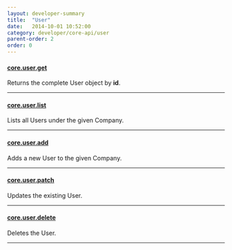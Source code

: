 ```yaml
---
layout: developer-summary
title:  "User"
date:   2014-10-01 10:52:00
category: developer/core-api/user
parent-order: 2
order: 0
---
```


#### [core.user.get]({{site.hashTag}}developer/core-api/user/core.user.get)

Returns the complete User object by **id**.

***

#### [core.user.list]({{site.hashTag}}developer/core-api/user/core.user.list)

Lists all Users under the given Company.

***

#### [core.user.add]({{site.hashTag}}developer/core-api/user/core.user.add)

Adds a new User to the given Company.

***

#### [core.user.patch]({{site.hashTag}}developer/core-api/user/core.user.patch)

Updates the existing User.

***

#### [core.user.delete]({{site.hashTag}}developer/core-api/user/core.user.delete)

Deletes the User.

***